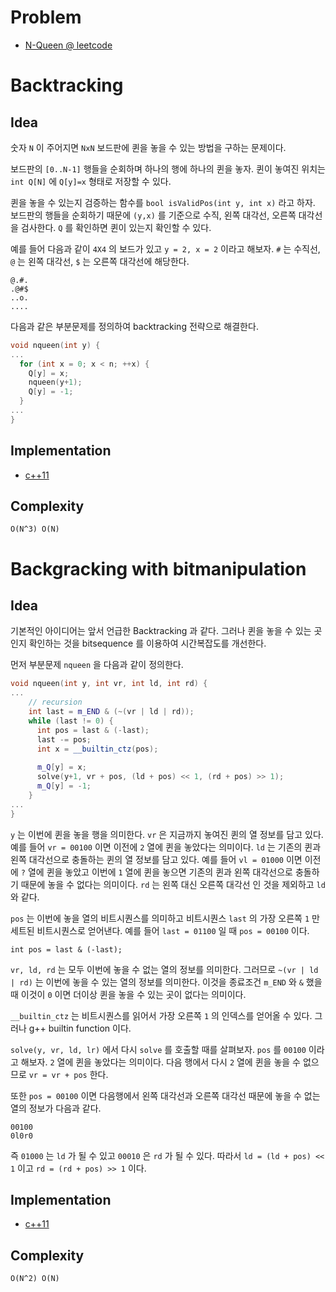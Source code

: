 # Problem

* [N-Queen @ leetcode](https://leetcode.com/problems/n-queens/)

# Backtracking

## Idea

숫자 `N` 이 주어지면 `NxN` 보드판에 퀸을 놓을 수 있는 방법을
구하는 문제이다.

보드판의 `[0..N-1]` 행들을 순회하며 하나의 행에 하나의 퀸을 놓자. 퀸이 놓여진 위치는 `int Q[N]` 에 `Q[y]=x` 형태로 저장할 수 있다. 

퀸을 놓을 수 있는지 검증하는 함수를 `bool isValidPos(int y, int x)` 라고 하자. 보드판의 행들을 순회하기 때문에 `(y,x)` 를 기준으로 수직, 왼쪽 대각선, 오른쪽 대각선을 검사한다. `Q` 를 확인하면 퀸이 있는지 확인할 수 있다.

예를 들어 다음과 같이 `4X4` 의 보드가 있고 `y = 2, x = 2` 이라고 해보자. `#` 는 수직선, `@` 는 왼쪽 대각선, `$` 는 오른쪽 대각선에 해당한다.

```
@.#.
.@#$
..o.
....
```

다음과 같은 부분문제를 정의하여 backtracking 전략으로 해결한다.

```cpp
void nqueen(int y) {
...
  for (int x = 0; x < n; ++x) {
    Q[y] = x;
    nqueen(y+1);
    Q[y] = -1;
  }
...
}
```

## Implementation

* [c++11](a.cpp)

## Complexity

```
O(N^3) O(N)
```

# Backgracking with bitmanipulation

## Idea

기본적인 아이디어는 앞서 언급한 Backtracking 과 같다. 그러나
퀸을 놓을 수 있는 곳인지 확인하는 것을 bitsequence 를 이용하여
시간복잡도를 개선한다.

먼저 부분문제 `nqueen` 을 다음과 같이 정의한다.

```cpp
void nqueen(int y, int vr, int ld, int rd) {
...
    // recursion
    int last = m_END & (~(vr | ld | rd));
    while (last != 0) {
      int pos = last & (-last);
      last -= pos;
      int x = __builtin_ctz(pos);
      
      m_Q[y] = x;
      solve(y+1, vr + pos, (ld + pos) << 1, (rd + pos) >> 1);
      m_Q[y] = -1;
    }
...
}
```

`y` 는 이번에 퀸을 놓을 행을 의미한다. `vr` 은 지금까지 놓여진
퀸의 열 정보를 담고 있다. 예를 들어 `vr = 00100` 이면 이전에
`2` 열에 퀸을 놓았다는 의미이다. `ld` 는 기존의 퀸과 왼쪽 대각선으로 
충돌하는 퀸의 열 정보를 담고 있다. 예를 들어 `vl = 01000` 이면 이전에
`?` 열에 퀸을 놓았고 이번에 `1` 열에 퀸을 놓으면 기존의 퀸과
왼쪽 대각선으로 충돌하기 때문에 놓을 수 없다는 의미이다. 
`rd` 는 왼쪽 대신 오른쪽 대각선 인 것을 제외하고 `ld` 와 같다. 

`pos` 는 이번에 놓을 열의 비트시퀀스를 의미하고 비트시퀀스 `last` 의 가장 오른쪽 `1` 만 세트된 비트시퀀스로 얻어낸다. 예를 들어 `last = 01100` 일 때 `pos = 00100` 이다.

```
int pos = last & (-last);
```

`vr, ld, rd` 는 모두 이번에 놓을 수 없는 열의 정보를 의미한다.
그러므로 `~(vr | ld | rd)` 는 이번에 놓을 수 있는 열의 정보를 의미한다. 이것을 종료조건 `m_END` 와 `&` 했을 때 이것이 `0` 이면 더이상 퀸을 놓을 수 있는 곳이 없다는 의미이다.

`__builtin_ctz` 는 비트시퀀스를 읽어서 가장 오른쪽 `1` 의 
인덱스를 얻어올 수 있다. 그러나 g++ builtin function 이다.

`solve(y, vr, ld, lr)` 에서 다시 `solve` 를 호출할 때를 살펴보자.
`pos` 를 `00100` 이라고 해보자. `2` 열에 퀸을 놓았다는 의미이다.
다음 행에서 다시 `2` 열에 퀸을 놓을 수 없으므로 `vr = vr + pos` 한다.

또한 `pos = 00100` 이면 다음행에서 왼쪽 대각선과 오른쪽 대각선 때문에
놓을 수 없는 열의 정보가 다음과 같다.

```
00100
0l0r0
```

즉 `01000` 는 `ld` 가 될 수 있고 `00010` 은 `rd` 가 될 수 있다.
따라서 `ld = (ld + pos) << 1` 이고 `rd = (rd + pos) >> 1` 이다.

## Implementation

* [c++11](a.cpp)

## Complexity

```
O(N^2) O(N)
```